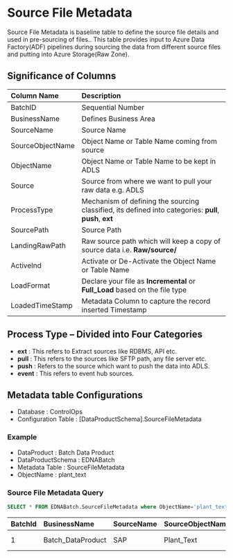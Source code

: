 # Source File Metadata

Source File Metadata is baseline table to define the source file details and used in pre-sourcing of files.. This table provides input to Azure Data Factory(ADF) pipelines during sourcing the data from different source files and putting into Azure Storage(Raw Zone).

## Significance of Columns

| Column Name | Description |
| :--- | :--- |
| BatchID | Sequential Number |
| BusinessName | Defines Business Area |
| SourceName | Source Name |
| SourceObjectName | Object Name or Table Name coming from source |
| ObjectName | Object Name or Table Name to be kept in ADLS |
| Source | Source from where we want to pull your raw data e.g. ADLS |
| ProcessType | Mechanism of defining the sourcing classified, its defined into categories: **pull**, **push**, **ext** |
| SourcePath | Source Path |
| LandingRawPath | Raw source path which will keep a copy of source data i.e. **Raw/source/** |
| ActiveInd | Activate or De-Activate the Object Name or Table Name |
| LoadFormat | Declare your file as **Incremental** or **Full_Load** based on the file type |
| LoadedTimeStamp | Metadata Column to capture the record inserted Timestamp |

## Process Type – Divided into Four Categories

* **ext** : This refers to Extract sources like RDBMS, API etc.
* **pull**  : This refers to the sources like SFTP path, any file server etc.
* **push**  : Refers to the source which want to push the data into ADLS.
* **event** : This refers to event hub sources.

## Metadata table Configurations

* Database              : ControlOps
* Configuration Table   : [DataProductSchema].SourceFileMetadata

### Example

* DataProduct             : Batch Data Product
* DataProductSchema       : EDNABatch
* Metadata Table  : SourceFileMetadata
* ObjectName              : plant_text

### Source File Metadata Query

```SQL
SELECT * FROM EDNABatch.SourceFileMetadata where ObjectName='plant_text'
```

|BatchId |BusinessName |SourceName |SourceObjectName |ObjectName |Source |ProcessType |SourcePath |LandingRawPath |ActiveInd |LoadFormat |LoadedTimeStamp |
|:--- |:--- |:--- |:--- |:--- |:--- |:--- |:--- |:--- |:--- |:--- |:--- |
|1|Batch_DataProduct|	SAP|	Plant_Text|	plant_text|	FS|	pull|	\MD\SC|	Raw/source/plant_text| Y|	Full_Load|	2020-11-02 14:33:19.9866667 |
